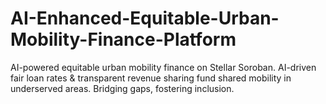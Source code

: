 # AI-Enhanced-Equitable-Urban-Mobility-Finance-Platform
AI-powered equitable urban mobility finance on Stellar Soroban. AI-driven fair loan rates &amp; transparent revenue sharing fund shared mobility in underserved areas. Bridging gaps, fostering inclusion.
